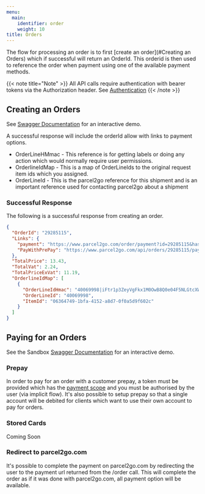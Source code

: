 ```yaml
---
menu:
  main:
    identifier: order
    weight: 10
title: Orders
---
```


The flow for processing an order is to first [create an order](#Creating an Orders) which if successful will return an OrderId.  This orderid is then used to reference the order when payment using one of the available payment methods.

{{< note title="Note" >}}
All API calls require authentication with bearer tokens via the Authorization header. See [Authentication](/authentication)
{{< /note >}}

## Creating an Orders

See [Swagger Documentation](https://www.parcel2go.com/api/swagger/ui/index#!/Orders/Orders_Post) for an interactive demo.

A successful response will include the orderId allow with links to payment options.

* OrderLineHMmac - This reference is for getting labels or doing any action which would normally require user permissions.
* OrderlineIdMap - This is a map of OrderLineIds to the original request item ids which you assigned.
* OrderLineId - This is the parcel2go reference for this shipment and is an important reference used for contacting parcel2go about a shipment

### Successful Response

The following is a successful response from creating an order.

``` json
{
  "OrderId": "29285115",
  "Links": {
    "payment": "https://www.parcel2go.com/order/payment?id=29285115&hash=6f480df1253fd20796f418c273853a60",
    "PayWithPrePay": "https://www.parcel2go.com/api/orders/29285115/paywithprepay"
  },
  "TotalPrice": 13.43,
  "TotalVat": 2.24,
  "TotalPriceExVat": 11.19,
  "OrderlineIdMap": [
    {
      "OrderLineIdHmac": "40069998|iFtr1p3ZeyVgFkx1M0OwB8Q0e04F5NLGtcXWBjIhAQE=",
      "OrderLineId": "40069998",
      "ItemId": "06364749-1bfa-4152-a8d7-0f0a5d9f602c"
    }
  ]
}

```


## Paying for an Orders

See the Sandbox [Swagger Documentation](https://api.qa.parcelsolutions.net/api/swagger/ui/index#/PayWithPrepay) for an interactive demo.



### Prepay

In order to pay for an order with a customer prepay, a token must be provided which has the [payment scope](/authentication#scopes) and you must be authorised by the user (via implicit flow).  It's also possible to setup prepay so that a single account will be debited for clients which want to use their own account to pay for orders.

### Stored Cards

Coming Soon

### Redirect to parcel2go.com

It's possible to complete the payment on parcel2go.com by redirecting the user to the payment url returned from the /order call. This will complete the order as if it was done with parcel2go.com, all payment option will be available.